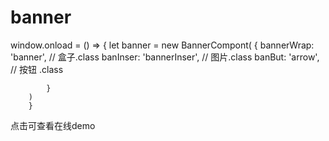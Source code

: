 # banner
window.onload = () => {
            let banner = new BannerCompont(
            {
                bannerWrap: 'banner', // 盒子.class
                banInser: 'bannerInser', // 图片.class
                banBut: 'arrow', // 按钮 .class
                
            }
        )
        } 
点击可查看在线demo
